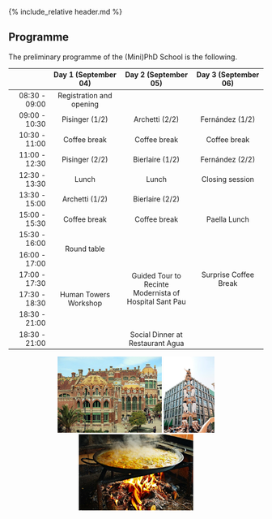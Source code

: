 {% include_relative header.md %}

## Programme

The preliminary programme of the (Mini)PhD School is the following.

<table style="width:100%">
    <thead>
        <tr>
            <th style="text-align:right;  width:16%"></th>
            <th style="text-align:center; width:28%">Day 1 (September 04)</th>
            <th style="text-align:center; width:28%">Day 2 (September 05)</th>
            <th style="text-align:center; width:28%">Day 3 (September 06)</th>
        </tr>
    </thead>
    <tbody>
        <tr>
            <td style="text-align:right">08:30 - 09:00</td>
            <td style="text-align:center">Registration and opening</td>
            <td style="text-align:center"></td>
            <td style="text-align:center"></td>
        </tr>
        <tr>
            <td style="text-align:right">09:00 - 10:30</td>
            <td style="text-align:center">Pisinger (1/2)</td>
            <td style="text-align:center">Archetti (2/2)</td>
            <td style="text-align:center">Fernández (1/2)</td>
        </tr>
        <tr>
            <td style="text-align:right">10:30 - 11:00</td>
            <td style="text-align:center">Coffee break</td>
            <td style="text-align:center">Coffee break</td>
            <td style="text-align:center">Coffee break</td>
        </tr>
        <tr>
            <td style="text-align:right">11:00 - 12:30</td>
            <td style="text-align:center">Pisinger (2/2)</td>
            <td style="text-align:center">Bierlaire (1/2)</td>
            <td style="text-align:center">Fernández (2/2)</td>
        </tr>
        <tr>
            <td style="text-align:right">12:30 - 13:30</td>
            <td style="text-align:center">Lunch</td>
            <td style="text-align:center">Lunch</td>
            <td style="text-align:center">Closing session</td>
        </tr>
        <tr>
            <td style="text-align:right">13:30 - 15:00</td>
            <td style="text-align:center">Archetti (1/2)</td>
            <td style="text-align:center">Bierlaire (2/2)</td>
            <td style="text-align:center" rowspan=3>Paella Lunch</td>
        </tr>
        <tr>
            <td style="text-align:right">15:00 - 15:30</td>
            <td style="text-align:center">Coffee break</td>
            <td style="text-align:center">Coffee break</td>
        </tr>
        <tr>
            <td style="text-align:right">15:30 - 16:00</td>
            <td style="text-align:center" rowspan=2>Round table</td>
            <td style="text-align:center"></td>
        </tr>
        <tr>
            <td style="text-align:right">16:00 - 17:00</td>
            <td style="text-align:center"></td>
            <td style="text-align:center" rowspan=3>Surprise Coffee Break</td>
        </tr>
        <tr>
            <td style="text-align:right">17:00 - 17:30</td>
            <td style="text-align:center"></td>
            <td style="text-align:center" rowspan=2>Guided Tour to Recinte Modernista of Hospital Sant Pau</td>
        </tr>
        <tr>
            <td style="text-align:right">17:30 - 18:30</td>
            <td style="text-align:center">Human Towers Workshop</td>
        </tr>
        <tr>
            <td style="text-align:right">18:30 - 21:00</td>
            <td style="text-align:center"></td>
            <td style="text-align:center"></td>
            <td style="text-align:center"></td>
        </tr>
        <tr>
            <td style="text-align:right">18:30 - 21:00</td>
            <td style="text-align:center"></td>
            <td style="text-align:center">Social Dinner at Restaurant Agua</td>
            <td style="text-align:center"></td>
        </tr>
    </tbody>
</table>

<p align="center">
    <img height="150px" src="img/sant_pau.jpg">
    <img height="150px" src="img/castells.jpg">
    <img height="150px" src="img/paella.jpg">
</p>